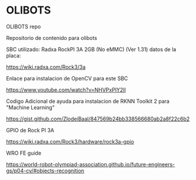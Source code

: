 # OLIBOTS
OLIBOTS repo

Repositorio de contenido para olibots

SBC utilizado: Radxa RockPI 3A 2GB (No eMMC) (Ver 1.31)
datos de la placa:

https://wiki.radxa.com/Rock3/3a

Enlace para instalacion de OpenCV para este SBC

https://www.youtube.com/watch?v=NHVPxPlY2lI

Codigo Adicional de ayuda para instalacion de RKNN Toolkit 2 para "Machine Learning"

https://gist.github.com/ZlodeiBaal/847569b24bb338566680ab2a8f22c6b2

GPIO de Rock PI 3A

https://wiki.radxa.com/Rock3/hardware/rock3a-gpio

WRO FE guide

https://world-robot-olympiad-association.github.io/future-engineers-gs/p04-cv/#objects-recognition
